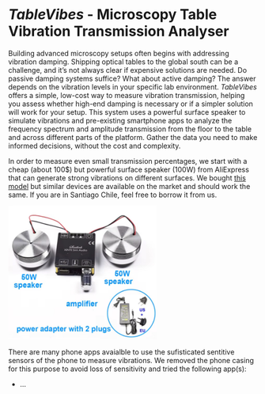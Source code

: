 # *TableVibes* - Microscopy Table Vibration Transmission Analyser

Building advanced microscopy setups often begins with addressing vibration damping. Shipping optical tables to the global south can be a challenge, and it’s not always clear if expensive solutions are needed. Do passive damping systems suffice? What about active damping? The answer depends on the vibration levels in your specific lab environment. *TableVibes* offers a simple, low-cost way to measure vibration transmission, helping you assess whether high-end damping is necessary or if a simpler solution will work for your setup. This system uses a powerful surface speaker to simulate vibrations and pre-existing smartphone apps to analyze the frequency spectrum and amplitude transmission from the floor to the table and across different parts of the platform. Gather the data you need to make informed decisions, without the cost and complexity.

In order to measure even small transmission percentages, we start with a cheap (about 100$) but powerful surface speaker (100W) from AliExpress that can generate strong vibrations on different surfaces. We bought [this model](https://es.aliexpress.com/item/1005006213936265.html?spm=a2g0o.order_list.order_list_main.85.6083194dRhRy4s&gatewayAdapt=glo2esp) but similar devices are available on the market and should work the same. If you are in Santiago Chile, feel free to borrow it from us.

<p align="centre">
<img src="./images/speaker.jpg" width="300">
</p>

There are many phone apps avaialble to use the sufisticated sentitive sensors of the phone to measure vibrations. We removed the phone casing for this purpose to avoid loss of sensitivity and tried the following app(s):
* ...
